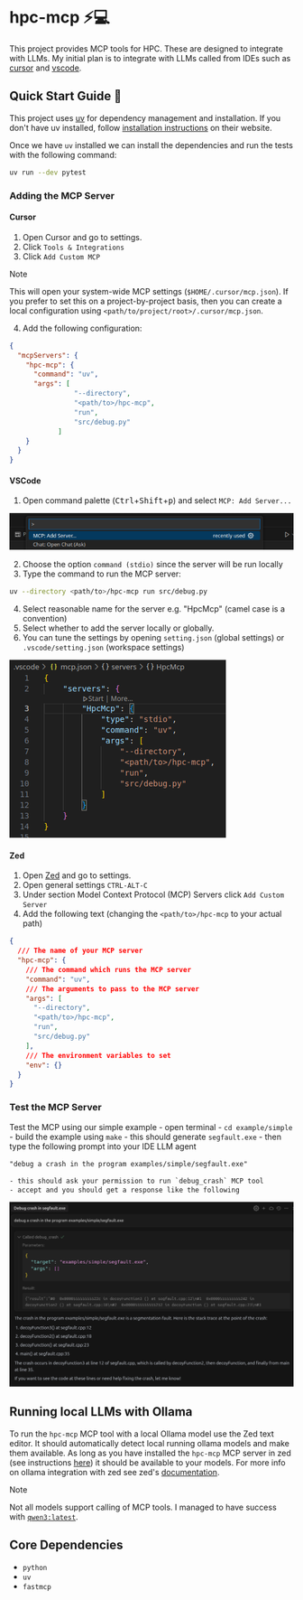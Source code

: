# hpc-mcp :zap::computer:

This project provides MCP tools for HPC. These are designed to integrate with LLMs. My initial plan
is to integrate with LLMs called from IDEs such as [cursor](https://cursor.com/) and
[vscode](https://code.visualstudio.com/).

## Quick Start Guide :rocket:

This project uses [uv](https://github.com/astral-sh/uv) for dependency management and installation.
If you don't have uv installed, follow [installation
instructions](https://docs.astral.sh/uv/getting-started/installation/) on their website.

Once we have `uv` installed we can install the dependencies and run the tests with the following
command:

```bash
uv run --dev pytest
```

### Adding the MCP Server
#### Cursor

1. Open Cursor and go to settings.
2. Click `Tools & Integrations`
3. Click `Add Custom MCP`

> [!NOTE]
> This will open your system-wide MCP settings (`$HOME/.cursor/mcp.json`). If you prefer to set this
> on a project-by-project basis, then you can create a local configuration using
> `<path/to/project/root>/.cursor/mcp.json`.

4. Add the following configuration:

```json
{
  "mcpServers": {
    "hpc-mcp": {
      "command": "uv",
      "args": [
                "--directory",
                "<path/to>/hpc-mcp",
                "run",
                "src/debug.py"
            ]
    }
  }
}
```

#### VSCode

1. Open command palette (<kbd>Ctrl</kbd>+<kbd>Shift</kbd>+<kbd>p</kbd>) and select `MCP: Add Server...`

![add MCP server](./imgs/vscode/step_1_command.png)

2. Choose the option `command (stdio)` since the server will be run locally
3. Type the command to run the MCP server:
```bash
uv --directory <path/to>/hpc-mcp run src/debug.py
```
4. Select reasonable name for the server e.g. "HpcMcp" (camel case is a convention)
5. Select whether to add the server locally or globally.
6. You can tune the settings by opening `setting.json` (global settings) or `.vscode/setting.json` (workspace settings)

![add MCP server](./imgs/vscode/json_settings.png)

#### Zed

1. Open [Zed](https://zed.dev/) and go to settings.
2. Open general settings `CTRL-ALT-C`
3. Under section Model Context Protocol (MCP) Servers click `Add Custom Server`
4. Add the following text (changing the `<path/to>/hpc-mcp` to your actual path)

```json
{
  /// The name of your MCP server
  "hpc-mcp": {
    /// The command which runs the MCP server
    "command": "uv",
    /// The arguments to pass to the MCP server
    "args": [
      "--directory",
      "<path/to>/hpc-mcp",
      "run",
      "src/debug.py"
    ],
    /// The environment variables to set
    "env": {}
  }
}
```

### Test the MCP Server

Test the MCP using our simple example
    - open terminal
    - `cd example/simple`
    - build the example using `make`
    - this should generate `segfault.exe`
    - then type the following prompt into your IDE LLM agent
```
"debug a crash in the program examples/simple/segfault.exe"
```
    - this should ask your permission to run `debug_crash` MCP tool
    - accept and you should get a response like the following
![cursor-demo](./imgs/cursor-demo.png)

## Running local LLMs with Ollama

To run the `hpc-mcp` MCP tool with a local Ollama model use the Zed text editor. It should
automatically detect local running ollama models and make them available. As long as you have
installed the `hpc-mcp` MCP server in zed (see instructions [here](###-test-the-mcp-server)) it
should be available to your models. For more info on ollama integration with zed see zed's
[documentation](https://zed.dev/docs/ai/configuration#ollama).

> [!NOTE]
> Not all models support calling of MCP tools. I managed to have success with
> [`qwen3:latest`](https://ollama.com/library/qwen3:latest).

## Core Dependencies

- `python`
- `uv`
- `fastmcp`
